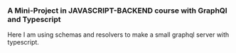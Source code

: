 ### A Mini-Project in JAVASCRIPT-BACKEND course with GraphQl and Typescript

Here I am using schemas and resolvers to make a small graphql server with typescript.
